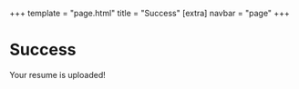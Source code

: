 +++
template = "page.html"
title = "Success"
[extra]
navbar = "page"
+++

# Success

Your resume is uploaded!
